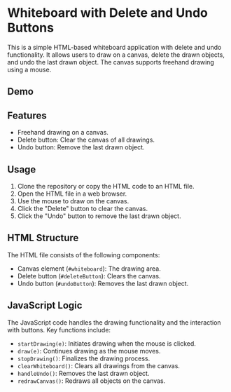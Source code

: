 # Whiteboard with Delete and Undo Buttons

This is a simple HTML-based whiteboard application with delete and undo functionality. It allows users to draw on a canvas, delete the drawn objects, and undo the last drawn object. The canvas supports freehand drawing using a mouse.

## Demo
 


## Features

- Freehand drawing on a canvas.
- Delete button: Clear the canvas of all drawings.
- Undo button: Remove the last drawn object.

## Usage

1. Clone the repository or copy the HTML code to an HTML file.
2. Open the HTML file in a web browser.
3. Use the mouse to draw on the canvas.
4. Click the "Delete" button to clear the canvas.
5. Click the "Undo" button to remove the last drawn object.

## HTML Structure

The HTML file consists of the following components:

- Canvas element (`#whiteboard`): The drawing area.
- Delete button (`#deleteButton`): Clears the canvas.
- Undo button (`#undoButton`): Removes the last drawn object.

## JavaScript Logic

The JavaScript code handles the drawing functionality and the interaction with buttons. Key functions include:

- `startDrawing(e)`: Initiates drawing when the mouse is clicked.
- `draw(e)`: Continues drawing as the mouse moves.
- `stopDrawing()`: Finalizes the drawing process.
- `clearWhiteboard()`: Clears all drawings from the canvas.
- `handleUndo()`: Removes the last drawn object.
- `redrawCanvas()`: Redraws all objects on the canvas.

 
 
